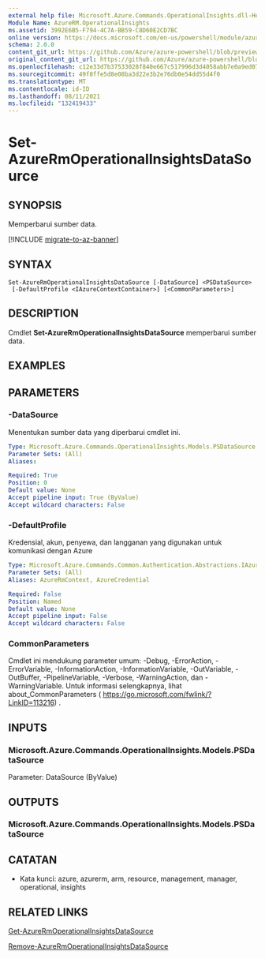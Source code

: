 ```yaml
---
external help file: Microsoft.Azure.Commands.OperationalInsights.dll-Help.xml
Module Name: AzureRM.OperationalInsights
ms.assetid: 3992E6B5-F794-4C7A-BB59-C8D60E2CD7BC
online version: https://docs.microsoft.com/en-us/powershell/module/azurerm.operationalinsights/set-azurermoperationalinsightsdatasource
schema: 2.0.0
content_git_url: https://github.com/Azure/azure-powershell/blob/preview/src/ResourceManager/OperationalInsights/Commands.OperationalInsights/help/Set-AzureRmOperationalInsightsDataSource.md
original_content_git_url: https://github.com/Azure/azure-powershell/blob/preview/src/ResourceManager/OperationalInsights/Commands.OperationalInsights/help/Set-AzureRmOperationalInsightsDataSource.md
ms.openlocfilehash: c12e33d7b37533028f840e667c517996d3d4058abb7e0a9ed07363ac1b630f3f
ms.sourcegitcommit: 49f8ffe5d8e08ba3d22e3b2e76db0e54dd55d4f0
ms.translationtype: MT
ms.contentlocale: id-ID
ms.lasthandoff: 08/11/2021
ms.locfileid: "132419433"
---
```

# Set-AzureRmOperationalInsightsDataSource

## SYNOPSIS
Memperbarui sumber data.

[!INCLUDE [migrate-to-az-banner](../../includes/migrate-to-az-banner.md)]

## SYNTAX

```
Set-AzureRmOperationalInsightsDataSource [-DataSource] <PSDataSource>
 [-DefaultProfile <IAzureContextContainer>] [<CommonParameters>]
```

## DESCRIPTION
Cmdlet **Set-AzureRmOperationalInsightsDataSource** memperbarui sumber data.

## EXAMPLES

## PARAMETERS

### -DataSource
Menentukan sumber data yang diperbarui cmdlet ini.

```yaml
Type: Microsoft.Azure.Commands.OperationalInsights.Models.PSDataSource
Parameter Sets: (All)
Aliases:

Required: True
Position: 0
Default value: None
Accept pipeline input: True (ByValue)
Accept wildcard characters: False
```

### -DefaultProfile
Kredensial, akun, penyewa, dan langganan yang digunakan untuk komunikasi dengan Azure

```yaml
Type: Microsoft.Azure.Commands.Common.Authentication.Abstractions.IAzureContextContainer
Parameter Sets: (All)
Aliases: AzureRmContext, AzureCredential

Required: False
Position: Named
Default value: None
Accept pipeline input: False
Accept wildcard characters: False
```

### CommonParameters
Cmdlet ini mendukung parameter umum: -Debug, -ErrorAction, -ErrorVariable, -InformationAction, -InformationVariable, -OutVariable, -OutBuffer, -PipelineVariable, -Verbose, -WarningAction, dan -WarningVariable. Untuk informasi selengkapnya, lihat about_CommonParameters ( https://go.microsoft.com/fwlink/?LinkID=113216) .

## INPUTS

### Microsoft.Azure.Commands.OperationalInsights.Models.PSDataSource
Parameter: DataSource (ByValue)

## OUTPUTS

### Microsoft.Azure.Commands.OperationalInsights.Models.PSDataSource

## CATATAN
* Kata kunci: azure, azurerm, arm, resource, management, manager, operational, insights

## RELATED LINKS

[Get-AzureRmOperationalInsightsDataSource](./Get-AzureRmOperationalInsightsDataSource.md)

[Remove-AzureRmOperationalInsightsDataSource](./Remove-AzureRmOperationalInsightsDataSource.md)


